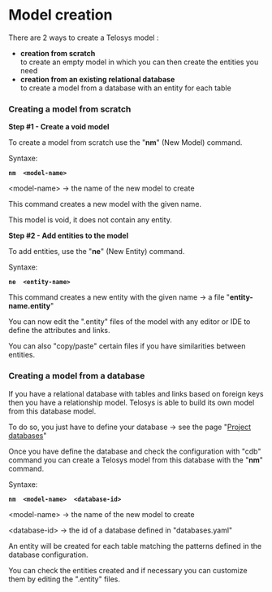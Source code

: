 # Model creation

There are 2 ways to create a Telosys model :&#x20;

* **creation from scratch** \
  to create an empty model in which you can then create the entities you need&#x20;
* **creation from an existing relational database** \
  to create a model from a database with an entity for each table



### Creating a model from scratch&#x20;

**Step #1 - Create a void model**

To create a model from scratch use the "**nm**" (New Model) command.

Syntaxe:

**`nm  <model-name>`**&#x20;

&#x20;     \<model-name>   -> the name of the new model to create

This command creates a new model with the given name.

This model is void, it does not contain any entity.



**Step #2 - Add entities to the model**

To add entities, use the "**ne**" (New Entity) command.

Syntaxe:

**`ne  <entity-name>`**&#x20;

This command creates a new entity with the given name -> a file "**entity-name.entity**"

You can now edit the ".entity" files of the model with any editor or IDE to define the attributes and links.

You can also "copy/paste" certain files if you have similarities between entities.





### Creating a model from a database

If you have a relational database with tables and links based on foreign keys then you have a relationship model.  Telosys is able to build its own model from this  database model.

To do so, you just have to define your database -> see the page "[Project databases](../project-databases.md)"

Once you have define the database and check the configuration with "cdb" command you can create a Telosys model from this database with the "**nm**" command.

Syntaxe:

**`nm  <model-name>  <database-id>`**

&#x20;     \<model-name>   -> the name of the new model to create

&#x20;     \<database-id>   -> the id of a database defined in "databases.yaml"

An entity will be created for each table matching the patterns defined in the database configuration.

You can check the entities created and if necessary you can customize them by editing the ".entity" files.&#x20;



